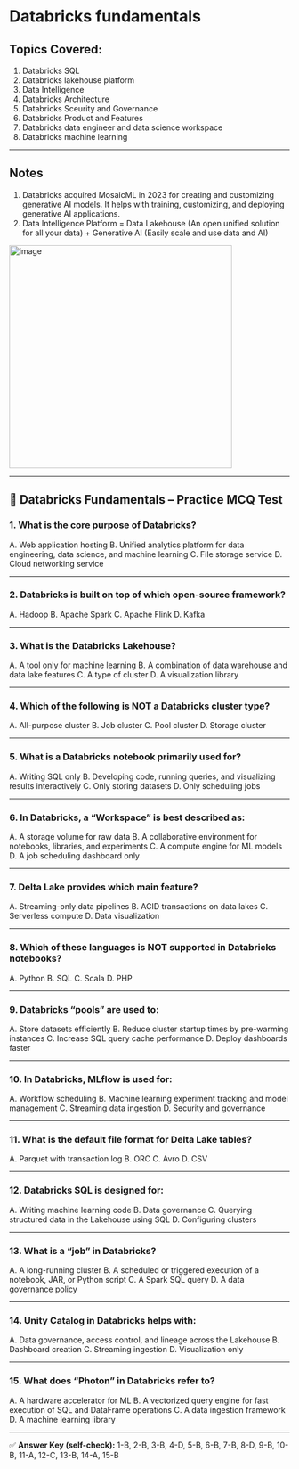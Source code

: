 # Databricks fundamentals

## Topics Covered:
1. Databricks SQL 
2. Databricks lakehouse platform
3. Data Intelligence
4. Databricks Architecture
5. Databricks Sceurity and Governance
6. Databricks Product and Features
7. Databricks data engineer and data science workspace 
8. Databricks machine learning

---

## Notes
1. Databricks acquired MosaicML in 2023 for creating and customizing generative AI models. It helps with training, customizing, and deploying generative AI applications.
2. Data Intelligence Platform = Data Lakehouse (An open unified solution for all your data) + Generative AI (Easily scale and use data and AI)


<img width="400" height="400" alt="image" src="https://github.com/user-attachments/assets/d75994f4-dc8b-4e0d-b602-b77942d92745" />

---

## 📝 Databricks Fundamentals – Practice MCQ Test

### 1. What is the core purpose of Databricks?

A. Web application hosting
B. Unified analytics platform for data engineering, data science, and machine learning
C. File storage service
D. Cloud networking service

---

### 2. Databricks is built on top of which open-source framework?

A. Hadoop
B. Apache Spark
C. Apache Flink
D. Kafka

---

### 3. What is the Databricks Lakehouse?

A. A tool only for machine learning
B. A combination of data warehouse and data lake features
C. A type of cluster
D. A visualization library

---

### 4. Which of the following is NOT a Databricks cluster type?

A. All-purpose cluster
B. Job cluster
C. Pool cluster
D. Storage cluster

---

### 5. What is a Databricks notebook primarily used for?

A. Writing SQL only
B. Developing code, running queries, and visualizing results interactively
C. Only storing datasets
D. Only scheduling jobs

---

### 6. In Databricks, a “Workspace” is best described as:

A. A storage volume for raw data
B. A collaborative environment for notebooks, libraries, and experiments
C. A compute engine for ML models
D. A job scheduling dashboard only

---

### 7. Delta Lake provides which main feature?

A. Streaming-only data pipelines
B. ACID transactions on data lakes
C. Serverless compute
D. Data visualization

---

### 8. Which of these languages is NOT supported in Databricks notebooks?

A. Python
B. SQL
C. Scala
D. PHP

---

### 9. Databricks “pools” are used to:

A. Store datasets efficiently
B. Reduce cluster startup times by pre-warming instances
C. Increase SQL query cache performance
D. Deploy dashboards faster

---

### 10. In Databricks, MLflow is used for:

A. Workflow scheduling
B. Machine learning experiment tracking and model management
C. Streaming data ingestion
D. Security and governance

---

### 11. What is the default file format for Delta Lake tables?

A. Parquet with transaction log
B. ORC
C. Avro
D. CSV

---

### 12. Databricks SQL is designed for:

A. Writing machine learning code
B. Data governance
C. Querying structured data in the Lakehouse using SQL
D. Configuring clusters

---

### 13. What is a “job” in Databricks?

A. A long-running cluster
B. A scheduled or triggered execution of a notebook, JAR, or Python script
C. A Spark SQL query
D. A data governance policy

---

### 14. Unity Catalog in Databricks helps with:

A. Data governance, access control, and lineage across the Lakehouse
B. Dashboard creation
C. Streaming ingestion
D. Visualization only

---

### 15. What does “Photon” in Databricks refer to?

A. A hardware accelerator for ML
B. A vectorized query engine for fast execution of SQL and DataFrame operations
C. A data ingestion framework
D. A machine learning library

---

✅ **Answer Key (self-check):**
1-B, 2-B, 3-B, 4-D, 5-B, 6-B, 7-B, 8-D, 9-B, 10-B, 11-A, 12-C, 13-B, 14-A, 15-B
